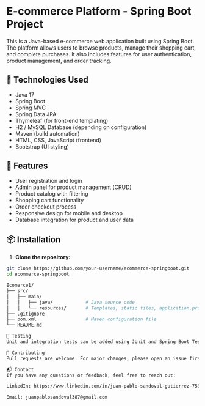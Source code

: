 # E-commerce Platform - Spring Boot Project

This is a Java-based e-commerce web application built using Spring Boot. The platform allows users to browse products, manage their shopping cart, and complete purchases. It also includes features for user authentication, product management, and order tracking.

## 🚀 Technologies Used

- Java 17
- Spring Boot
- Spring MVC
- Spring Data JPA
- Thymeleaf (for front-end templating)
- H2 / MySQL Database (depending on configuration)
- Maven (build automation)
- HTML, CSS, JavaScript (frontend)
- Bootstrap (UI styling)

## 🔧 Features

- User registration and login
- Admin panel for product management (CRUD)
- Product catalog with filtering
- Shopping cart functionality
- Order checkout process
- Responsive design for mobile and desktop
- Database integration for product and user data

## 📦 Installation

1. **Clone the repository:**  
```bash
git clone https://github.com/your-username/ecommerce-springboot.git
cd ecommerce-springboot

Ecomerce1/
├── src/
│   ├── main/
│   │   ├── java/            # Java source code
│   │   └── resources/       # Templates, static files, application.properties
├── .gitignore
├── pom.xml                  # Maven configuration file
└── README.md

🧪 Testing
Unit and integration tests can be added using JUnit and Spring Boot Test libraries.

🤝 Contributing
Pull requests are welcome. For major changes, please open an issue first to discuss what you would like to change.

📬 Contact
If you have any questions or feedback, feel free to reach out:

LinkedIn: https://www.linkedin.com/in/juan-pablo-sandoval-gutierrez-7533451b1

Email: juanpablosandoval387@gmail.com
